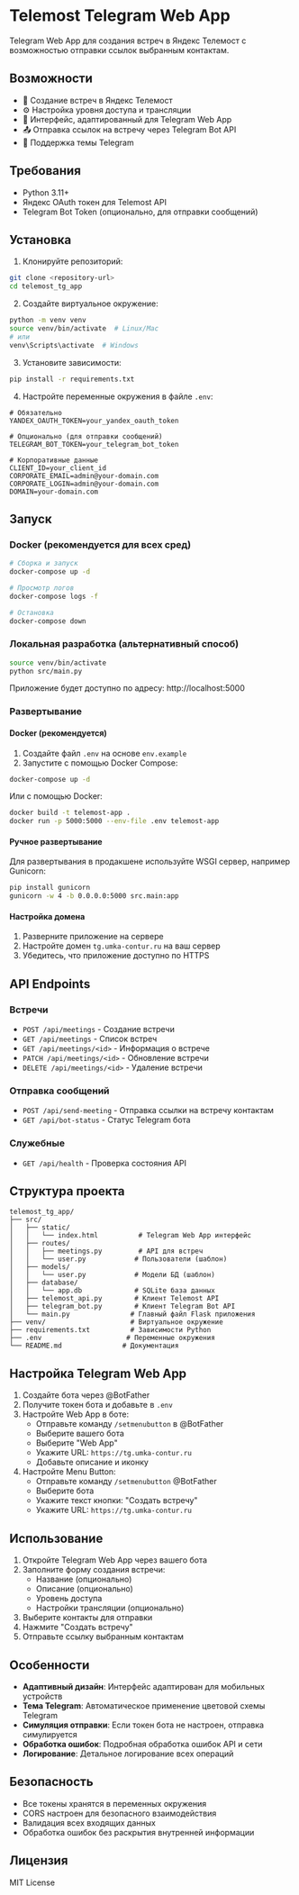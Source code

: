 # Telemost Telegram Web App

Telegram Web App для создания встреч в Яндекс Телемост с возможностью отправки ссылок выбранным контактам.

## Возможности

- 🎥 Создание встреч в Яндекс Телемост
- ⚙️ Настройка уровня доступа и трансляции
- 📱 Интерфейс, адаптированный для Telegram Web App
- 📤 Отправка ссылок на встречу через Telegram Bot API
- 🎨 Поддержка темы Telegram

## Требования

- Python 3.11+
- Яндекс OAuth токен для Telemost API
- Telegram Bot Token (опционально, для отправки сообщений)

## Установка

1. Клонируйте репозиторий:
```bash
git clone <repository-url>
cd telemost_tg_app
```

2. Создайте виртуальное окружение:
```bash
python -m venv venv
source venv/bin/activate  # Linux/Mac
# или
venv\Scripts\activate  # Windows
```

3. Установите зависимости:
```bash
pip install -r requirements.txt
```

4. Настройте переменные окружения в файле `.env`:
```env
# Обязательно
YANDEX_OAUTH_TOKEN=your_yandex_oauth_token

# Опционально (для отправки сообщений)
TELEGRAM_BOT_TOKEN=your_telegram_bot_token

# Корпоративные данные
CLIENT_ID=your_client_id
CORPORATE_EMAIL=admin@your-domain.com
CORPORATE_LOGIN=admin@your-domain.com
DOMAIN=your-domain.com
```

## Запуск

### Docker (рекомендуется для всех сред)

```bash
# Сборка и запуск
docker-compose up -d

# Просмотр логов
docker-compose logs -f

# Остановка
docker-compose down
```

### Локальная разработка (альтернативный способ)

```bash
source venv/bin/activate
python src/main.py
```

Приложение будет доступно по адресу: http://localhost:5000

### Развертывание

#### Docker (рекомендуется)

1. Создайте файл `.env` на основе `env.example`
2. Запустите с помощью Docker Compose:

```bash
docker-compose up -d
```

Или с помощью Docker:

```bash
docker build -t telemost-app .
docker run -p 5000:5000 --env-file .env telemost-app
```

#### Ручное развертывание

Для развертывания в продакшене используйте WSGI сервер, например Gunicorn:

```bash
pip install gunicorn
gunicorn -w 4 -b 0.0.0.0:5000 src.main:app
```

#### Настройка домена

1. Разверните приложение на сервере
2. Настройте домен `tg.umka-contur.ru` на ваш сервер
3. Убедитесь, что приложение доступно по HTTPS

## API Endpoints

### Встречи

- `POST /api/meetings` - Создание встречи
- `GET /api/meetings` - Список встреч
- `GET /api/meetings/<id>` - Информация о встрече
- `PATCH /api/meetings/<id>` - Обновление встречи
- `DELETE /api/meetings/<id>` - Удаление встречи

### Отправка сообщений

- `POST /api/send-meeting` - Отправка ссылки на встречу контактам
- `GET /api/bot-status` - Статус Telegram бота

### Служебные

- `GET /api/health` - Проверка состояния API

## Структура проекта

```
telemost_tg_app/
├── src/
│   ├── static/
│   │   └── index.html          # Telegram Web App интерфейс
│   ├── routes/
│   │   ├── meetings.py         # API для встреч
│   │   └── user.py            # Пользователи (шаблон)
│   ├── models/
│   │   └── user.py            # Модели БД (шаблон)
│   ├── database/
│   │   └── app.db             # SQLite база данных
│   ├── telemost_api.py        # Клиент Telemost API
│   ├── telegram_bot.py        # Клиент Telegram Bot API
│   └── main.py               # Главный файл Flask приложения
├── venv/                     # Виртуальное окружение
├── requirements.txt          # Зависимости Python
├── .env                     # Переменные окружения
└── README.md               # Документация
```

## Настройка Telegram Web App

1. Создайте бота через @BotFather
2. Получите токен бота и добавьте в `.env`
3. Настройте Web App в боте:
   - Отправьте команду `/setmenubutton` в @BotFather
   - Выберите вашего бота
   - Выберите "Web App"
   - Укажите URL: `https://tg.umka-contur.ru`
   - Добавьте описание и иконку
4. Настройте Menu Button:
   - Отправьте команду `/setmenubutton` @BotFather
   - Выберите бота
   - Укажите текст кнопки: "Создать встречу"
   - Укажите URL: `https://tg.umka-contur.ru`

## Использование

1. Откройте Telegram Web App через вашего бота
2. Заполните форму создания встречи:
   - Название (опционально)
   - Описание (опционально)
   - Уровень доступа
   - Настройки трансляции (опционально)
3. Выберите контакты для отправки
4. Нажмите "Создать встречу"
5. Отправьте ссылку выбранным контактам

## Особенности

- **Адаптивный дизайн**: Интерфейс адаптирован для мобильных устройств
- **Тема Telegram**: Автоматическое применение цветовой схемы Telegram
- **Симуляция отправки**: Если токен бота не настроен, отправка симулируется
- **Обработка ошибок**: Подробная обработка ошибок API и сети
- **Логирование**: Детальное логирование всех операций

## Безопасность

- Все токены хранятся в переменных окружения
- CORS настроен для безопасного взаимодействия
- Валидация всех входящих данных
- Обработка ошибок без раскрытия внутренней информации

## Лицензия

MIT License

